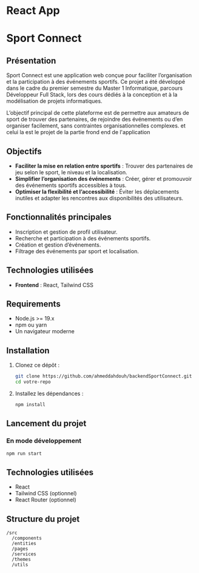 # React App

# Sport Connect

## Présentation

Sport Connect est une application web conçue pour faciliter l’organisation et la participation à des événements sportifs. Ce projet a été développé dans le cadre du premier semestre du Master 1 Informatique, parcours Développeur Full Stack, lors des cours dédiés à la conception et à la modélisation de projets informatiques.

L’objectif principal de cette plateforme est de permettre aux amateurs de sport de trouver des partenaires, de rejoindre des événements ou d’en organiser facilement, sans contraintes organisationnelles complexes.
et celui la est le projet de la partie frond end de l'application


## Objectifs

- **Faciliter la mise en relation entre sportifs** : Trouver des partenaires de jeu selon le sport, le niveau et la localisation.
- **Simplifier l’organisation des événements** : Créer, gérer et promouvoir des événements sportifs accessibles à tous.
- **Optimiser la flexibilité et l’accessibilité** : Éviter les déplacements inutiles et adapter les rencontres aux disponibilités des utilisateurs.

## Fonctionnalités principales

- Inscription et gestion de profil utilisateur.
- Recherche et participation à des événements sportifs.
- Création et gestion d’événements.
- Filtrage des événements par sport et localisation.


## Technologies utilisées

- **Frontend** : React, Tailwind CSS

## Requirements
- Node.js >= 19.x
- npm ou yarn
- Un navigateur moderne

## Installation

1. Clonez ce dépôt :
   ```sh
   git clone https://github.com/ahmeddahdouh/backendSportConnect.git
   cd votre-repo
   ```

2. Installez les dépendances :
   ```sh
   npm install
   ```

## Lancement du projet

### En mode développement
```sh
npm run start
```

## Technologies utilisées
- React
- Tailwind CSS (optionnel)
- React Router (optionnel)

## Structure du projet
```
/src
  /components  
  /entities      
  /pages      
  /services       
  /themes
  /utils     
```
